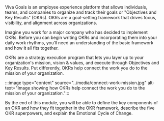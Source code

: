 Viva Goals is an employee experience platform that allows individuals, teams, and companies to organize and track their goals or "Objectives and Key Results" (OKRs). OKRs are a goal-setting framework that drives focus, visibility, and alignment across organizations.

Imagine you work for a major company who has decided to implement OKRs. Before you can begin writing OKRs and incorporating them into your daily work rhythms, you'll need an understanding of the basic framework and how it all fits together.

OKRs are a strategy execution program that lets you layer up to your organization's mission, vision & values, and execute through Objectives and Key Results. Put differently, OKRs help connect the work you do to the mission of your organization.

:::image type="content" source="../media/connect-work-mission.jpg" alt-text="Image showing how OKRs help connect the work you do to the mission of your organization.":::

By the end of this module, you will be able to define the key components of an OKR and how they fit together in the OKR framework, describe the five OKR superpowers, and explain the Emotional Cycle of Change.
